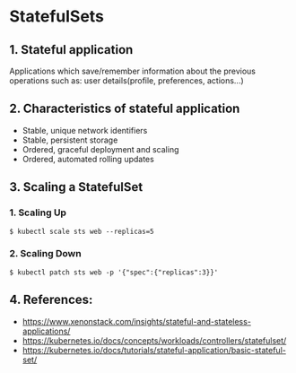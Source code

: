 # StatefulSets
## 1. Stateful application
Applications which save/remember information about the previous operations such as:
user details(profile, preferences, actions...)
## 2. Characteristics of stateful application
- Stable, unique network identifiers
- Stable, persistent storage
- Ordered, graceful deployment and scaling
- Ordered, automated rolling updates
## 3. Scaling a StatefulSet
### 1. Scaling Up
`$ kubectl scale sts web --replicas=5`
### 2. Scaling Down
`$ kubectl patch sts web -p '{"spec":{"replicas":3}}'`
## 4. References:
- https://www.xenonstack.com/insights/stateful-and-stateless-applications/
- https://kubernetes.io/docs/concepts/workloads/controllers/statefulset/
- https://kubernetes.io/docs/tutorials/stateful-application/basic-stateful-set/